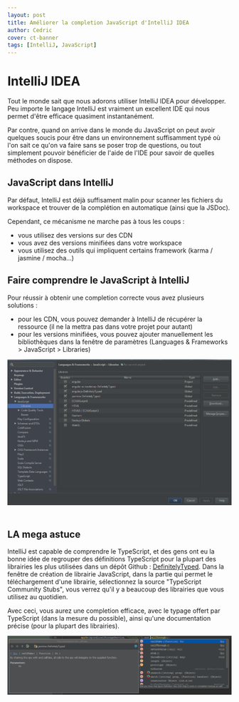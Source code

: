 ```yaml
---
layout: post
title: Améliorer la completion JavaScript d'IntelliJ IDEA
author: Cedric
cover: ct-banner
tags: [IntelliJ, JavaScript]
---
```



# IntelliJ IDEA
Tout le monde sait que nous adorons utiliser IntelliJ IDEA pour développer. 
Peu importe le langage IntelliJ est vraiment un excellent IDE qui nous permet d'être efficace quasiment instantanément.

Par contre, quand on arrive dans le monde du JavaScript on peut avoir quelques soucis pour être 
dans un environnement suffisamment typé où l'on sait ce qu'on va faire sans se poser trop de questions, 
ou tout simplement pouvoir bénéficier de l'aide de l'IDE pour savoir de quelles méthodes on dispose.

## JavaScript dans IntelliJ
Par défaut, IntelliJ est déjà suffisament malin pour scanner les fichiers du workspace 
et trouver de la complétion en automatique (ainsi que la JSDoc).

Cependant, ce mécanisme ne marche pas à tous les coups : 
 
 * vous utilisez des versions sur des CDN
 * vous avez des versions minifiées dans votre workspace
 * vous utilisez des outils qui impliquent certains framework (karma / jasmine / mocha...)
 
## Faire comprendre le JavaScript à IntelliJ
Pour réussir à obtenir une completion correcte vous avez plusieurs solutions :
 * pour les CDN, vous pouvez demander à IntelliJ de récupérer la ressource (il ne la mettra pas dans votre projet pour autant)
 * pour les versions minifiées, vous pouvez ajouter manuellement les bibliothèques dans la fenêtre de paramètres (Languages & Frameworks > JavaScript > Libraries)
 
<div style="text-align:center;margin-bottom:50px">
    <a href="/images/2015-06-JavaScriptIntelliJ/settings.png" data-lightbox="group-1" title="La fenêtre des paramètres" class="inlineBoxes">
        <img class="medium" src="/images/2015-06-JavaScriptIntelliJ/settings.png" alt="La fenêtre des paramètres"/>
    </a>
</div>
 
## LA mega astuce
IntelliJ est capable de comprendre le TypeScript, et des gens ont eu la bonne idée de regrouper des définitions TypeScript pour
la plupart des librairies les plus utilisées dans un dépôt Github : [DefinitelyTyped](http://www.definitelytyped.org).
Dans la fenêtre de création de librairie JavaScript, dans la partie qui permet le téléchargement d'une librairie, 
sélectionnez la source "TypeScript Community Stubs", vous verrez qu'il y a beaucoup des librairies que vous utilisez au quotidien.

Avec ceci, vous aurez une completion efficace, avec le typage offert par TypeScript (dans la mesure du possible), 
ainsi qu'une documentation précise (pour la plupart des librairies).

<div style="text-align:center;margin-bottom:50px">
    <a href="/images/2015-06-JavaScriptIntelliJ/example.png" data-lightbox="group-1" title="Jasmine est bien connu par IntelliJ" class="inlineBoxes">
        <img class="medium" src="/images/2015-06-JavaScriptIntelliJ/example.png" alt="Jasmine est bien connu par IntelliJ"/>
    </a>
</div>
